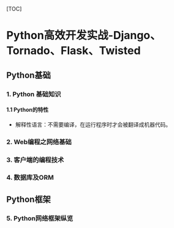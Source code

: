 [TOC]

# Python高效开发实战-Django、Tornado、Flask、Twisted

## Python基础

### 1. Python 基础知识

#### 1.1 Python的特性

- 解释性语言：不需要编译，在运行程序时才会被翻译成机器代码。

### 2. Web编程之网络基础

### 3. 客户端的编程技术

### 4. 数据库及ORM

## Python框架

### 5. Python网络框架纵览
